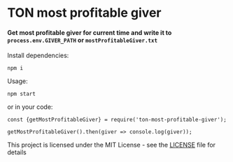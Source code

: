 # TON most profitable giver

#### Get most profitable giver for current time and write it to ```process.env.GIVER_PATH``` or ```mostProfitableGiver.txt```

Install dependencies:
```
npm i
```

Usage:
```
npm start
```
or in your code:

```
const {getMostProfitableGiver} = require('ton-most-profitable-giver');

getMostProfitableGiver().then(giver => console.log(giver));
```

This project is licensed under the MIT License - see the [LICENSE](LICENSE) file for details
